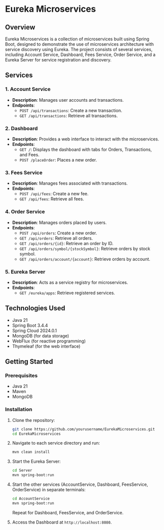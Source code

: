 # Eureka Microservices

## Overview

Eureka Microservices is a collection of microservices built using Spring Boot, designed to demonstrate the use of microservices architecture with service discovery using Eureka. The project consists of several services, including Account Service, Dashboard, Fees Service, Order Service, and a Eureka Server for service registration and discovery.

## Services

### 1. Account Service

- **Description**: Manages user accounts and transactions.
- **Endpoints**:
  - `POST /api/transactions`: Create a new transaction.
  - `GET /api/transactions`: Retrieve all transactions.

### 2. Dashboard

- **Description**: Provides a web interface to interact with the microservices.
- **Endpoints**:
  - `GET /`: Displays the dashboard with tabs for Orders, Transactions, and Fees.
  - `POST /placeOrder`: Places a new order.

### 3. Fees Service

- **Description**: Manages fees associated with transactions.
- **Endpoints**:
  - `POST /api/fees`: Create a new fee.
  - `GET /api/fees`: Retrieve all fees.

### 4. Order Service

- **Description**: Manages orders placed by users.
- **Endpoints**:
  - `POST /api/orders`: Create a new order.
  - `GET /api/orders`: Retrieve all orders.
  - `GET /api/orders/{id}`: Retrieve an order by ID.
  - `GET /api/orders/symbol/{stockSymbol}`: Retrieve orders by stock symbol.
  - `GET /api/orders/account/{account}`: Retrieve orders by account.

### 5. Eureka Server

- **Description**: Acts as a service registry for microservices.
- **Endpoints**:
  - `GET /eureka/apps`: Retrieve registered services.

## Technologies Used

- Java 21
- Spring Boot 3.4.4
- Spring Cloud 2024.0.1
- MongoDB (for data storage)
- WebFlux (for reactive programming)
- Thymeleaf (for the web interface)

## Getting Started

### Prerequisites

- Java 21
- Maven
- MongoDB

### Installation

1. Clone the repository:

   ```bash
   git clone https://github.com/yourusername/EurekaMicroservices.git
   cd EurekaMicroservices
   ```

2. Navigate to each service directory and run:

   ```bash
   mvn clean install
   ```

3. Start the Eureka Server:

   ```bash
   cd Server
   mvn spring-boot:run
   ```

4. Start the other services (AccountService, Dashboard, FeesService, OrderService) in separate terminals:

   ```bash
   cd AccountService
   mvn spring-boot:run
   ```

   Repeat for Dashboard, FeesService, and OrderService.

5. Access the Dashboard at `http://localhost:8080`.
